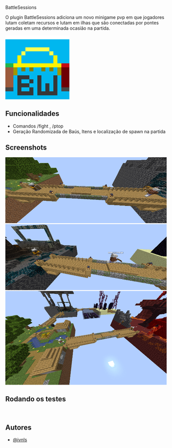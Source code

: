 
BattleSessions

O plugin BattleSessions adiciona um novo minigame pvp em que jogadores lutam coletam recursos e lutam em ilhas que são conectadas por pontes geradas em uma determinada ocasião na partida.


<img src="images/bw-logo.png" alt="Logo" width="200"/>


## Funcionalidades

- Comandos /fight <Modo de jogo>, /ptop <Modo de jogo> <Quantidade de players listadps>
- Geração Randomizada de Baús, Itens e localização de spawn na partida


## Screenshots

![App Screenshot](images/1.png)
![App Screenshot](images/2.png)
![App Screenshot](images/5.png)


## Rodando os testes


```bash
  
```


## Autores

- [@ivnls](https://www.github.com/ivnls)

